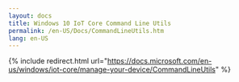 ```yaml
---
layout: docs
title: Windows 10 IoT Core Command Line Utils
permalink: /en-US/Docs/CommandLineUtils.htm
lang: en-US
---
```

{% include redirect.html url="https://docs.microsoft.com/en-us/windows/iot-core/manage-your-device/CommandLineUtils" %}
